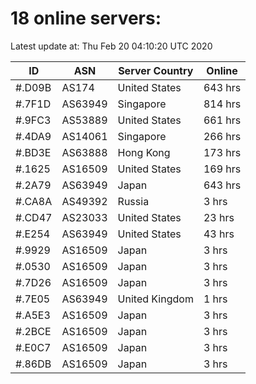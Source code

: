 # 18 online servers:

Latest update at: Thu Feb 20 04:10:20 UTC 2020

| ID | ASN | Server Country | Online |
| -- | --- | -------------- | ------ |
| #.D09B | AS174 | United States | 643 hrs |
| #.7F1D | AS63949 | Singapore | 814 hrs |
| #.9FC3 | AS53889 | United States | 661 hrs |
| #.4DA9 | AS14061 | Singapore | 266 hrs |
| #.BD3E | AS63888 | Hong Kong | 173 hrs |
| #.1625 | AS16509 | United States | 169 hrs |
| #.2A79 | AS63949 | Japan | 643 hrs |
| #.CA8A | AS49392 | Russia | 3 hrs |
| #.CD47 | AS23033 | United States | 23 hrs |
| #.E254 | AS63949 | United States | 43 hrs |
| #.9929 | AS16509 | Japan | 3 hrs |
| #.0530 | AS16509 | Japan | 3 hrs |
| #.7D26 | AS16509 | Japan | 3 hrs |
| #.7E05 | AS63949 | United Kingdom | 1 hrs |
| #.A5E3 | AS16509 | Japan | 3 hrs |
| #.2BCE | AS16509 | Japan | 3 hrs |
| #.E0C7 | AS16509 | Japan | 3 hrs |
| #.86DB | AS16509 | Japan | 3 hrs |


